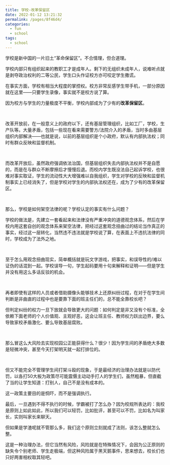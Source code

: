 ```yaml
---
title: 学校-改革保留区
date: 2022-01-12 13:21:32
permalink: /pages/8f46d4/
categories:
  - fun
  - school
tags:
  - school
---
```

学校是新中国的一片旧土“革命保留区”。不合情理，但合道理。

学校内部只有组织起来的教职工才是成年人。剩下的无组织未成年人，说难听点就是剥夺政治权利的二等公民，学生口头作证校方亦可咬定学生撒谎。

在事实方面，学校有相当大程度的掌控权。校方非常反感学生带手机，一部分原因就在这里——只要学生录像，事实就不是校方说了算。

因为校方与学生的力量极度不平衡，学校内部成为了少有的**改革保留区**。

</br>

改革开放前，在一般意义上的政府以下，还有基层管理组织，比如工厂，学校，生产队等。大量矛盾，包括一些现在看来需要警方/法院介入的矛盾，当时多由基层组织内部解决——也就是说，以前的基层组织是个小政府，默认有内部执法权；同时有群众反映和监督机制。

</br>

而改革开放后，虽然政府强调依法治国，但基层组织失去内部执法权并不是自愿的，而是在与群众不断摩擦后才慢慢后退。而校内学生既没法自己起诉学校，也很难对事实取证，学生的流动性大大增强难以自我组织，学生对学校的反映和监督机制事实上已经消失了，但是学校对学生的内部执法权还在，成为了少有的改革保留区。

</br>

那么，学校是如何架空法律的呢？学校认定的事实有什么问题？

学校的做法是，先建立一套看起来和法律没有严重冲突的道德观念体系，然后在学校内用这套自创的观念体系来架空法律，把经过这套观念扭曲过的结论当作真正的事实，经过这一层转化，当然违不违法就是学校说了算，在表面上不违抗法律的同时，学校成为了法外之地。

</br>

至于怎么用观念扭曲现实，简单概括就是玩文字游戏，把事实，和误导性的/难以证伪的话混到一起。学校误导一句，学生起码要用十句来解释和证明——但是学生并没有用这么多话反驳的机会。

</br>

再者即使有这样的人员或者借助摄像头能够技术上还原纠纷过程，在对于在学生间判断是非曲直的过程中也是要靠下面的班主任们的，总不能全靠校长吧？

但判定纠纷的权力一旦下放就会导致更大的问题：如何判定是非又没有个标准，全依赖下面老师的个人价值观、主观好恶，这会让班主任、教师权力跃出边界，要么导致家校矛盾激化、要么导致基层腐败。

</br>

那么冒这么大风险去实现校园公正能获得什么？很少！因为学生间的矛盾绝大多数是轻微冲突，甚至今天打架明天就一起打排位的。

</br>

但又不能完全不管理学生间打架斗殴的现象，于是最经济的治理办法就是以防代罚，以各打50大板为政策尽可能震慑主动动手打人的学生们，虽然粗暴，但直截了当的让学生知道：打别人，自己不是没有成本的。

这一政策主要目的是恫吓，而不是强调执行。

最后，一旦遇到不得不执行的时候，学霸被打了怎么办？因为校规所表达的：我校是原则上如此如此，所以我们可以轻罚，比如批评，甚至可以不罚，比如名为叫家长，实则叫家长来聊天。

但如果是学渣呢就不管那么多，我们这个原则立刻就成了法则，该怎么整就怎么整。

这是一种治理办法，但它当然有风险，风险就是在特殊情况下，会因为公正原则的缺失令个别老师、学生走极端，但这种风险属于黑天鹅事件，思来想去，校长们也只好两害相权取其轻吧。